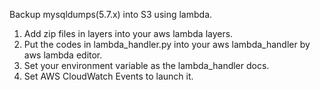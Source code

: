 Backup mysqldumps(5.7.x) into S3 using lambda.

1. Add zip files in layers into your aws lambda layers.
2. Put the codes in lambda_handler.py into your aws lambda_handler by aws lambda editor.
3. Set your environment variable as the lambda_handler docs.
4. Set AWS CloudWatch Events to launch it.